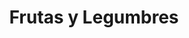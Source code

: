 ---
title: "Frutas y Legumbres"
url: /quito/frutas-y-legumbres-avenida-la-coruna/
shop: frutería
---